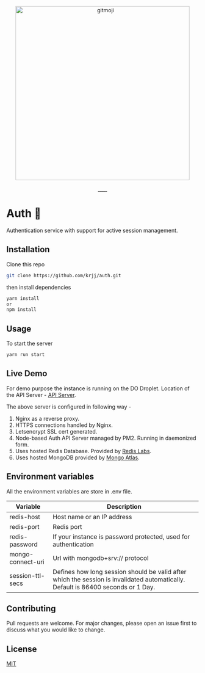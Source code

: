 <p align="center">
	<a href="https://gitmoji.carloscuesta.me">
		<img src="https://shipwaves.kshitij-jamdade.ml/images/logo.png" width="456" alt="gitmoji">
	</a>
</p>

<p align="center">
   <a href="">
		<img src="https://img.shields.io/github/last-commit/krjj/auth.svg" alt="">
	</a>
  <a href="">
		<img src="https://img.shields.io/github/commit-activity/m/krjj/auth.svg" alt="">
	</a>
  <a href="">
		<img src="https://img.shields.io/github/issues/krjj/auth.svg" alt="">
	</a>
  <a href="">
		<img src="https://img.shields.io/github/issues-closed-raw/krjj/auth.svg" alt="">
	</a>
  <a href="">
		<img src="https://img.shields.io/badge/license-MIT-green.svg" alt="">
	</a>
  <a href="">
		<img src="https://img.shields.io/github/forks/krjj/auth.svg?style=social" alt="">
	</a>
  <a href="">
		<img src="https://img.shields.io/github/stars/krjj/auth.svg?style=social" alt="">
	</a>
  <a href=">
		<img src="https://img.shields.io/github/watchers/krjj/auth.svg?style=social" alt="">
	</a>
</p>
                                                                                       
                                                                                       
                                                                                       
                                                                                       




# Auth :closed_lock_with_key:

Authentication service with support for active session management.



## Installation

Clone this repo

```bash
git clone https://github.com/krjj/auth.git
```

then install dependencies

```bash
yarn install 
or
npm install
```


## Usage

To start the server

```bash
yarn run start
```

## Live Demo

For demo purpose the instance is running on the DO Droplet.
Location of the API Server - [API Server](https://api.kshitij-jamdade.ml).

The above server is configured in following way - 
1. Nginx as a reverse proxy.
2. HTTPS connections handled by Nginx.
3. Letsencrypt SSL cert generated.
4. Node-based Auth API Server managed by PM2. Running in daemonized form.
5. Uses hosted Redis Database. Provided by [Redis Labs](https://redislabs.com/).
6. Uses hosted MongoDB provided by [Mongo Atlas](https://www.mongodb.com/cloud/atlas).



## Environment variables

All the environment variables are store in .env file.

| Variable  | Description |
| ------------- | ------------- |
| redis-host  | Host name or an IP address  |
| redis-port  | Redis port  |
| redis-password  | If your instance is password protected, used for authentication   |
| mongo-connect-uri  | Url with mongodb+srv:// protocol  |
| session-ttl-secs | Defines how long session should be valid after which the session is invalidated automatically. Default is 86400 seconds or 1 Day.  |

## Contributing
Pull requests are welcome. For major changes, please open an issue first to discuss what you would like to change.

## License
[MIT](https://choosealicense.com/licenses/mit/)
